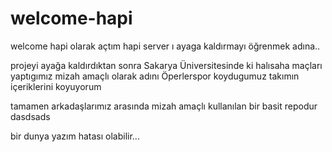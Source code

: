 # welcome-hapi

welcome hapi olarak açtım hapi server ı ayaga kaldırmayı öğrenmek adına..


projeyi ayağa kaldırdıktan sonra Sakarya Üniversitesinde ki halısaha maçları yaptıgımız mizah amaçlı 
olarak adını Öperlerspor koydugumuz takımın içeriklerini koyuyorum 

tamamen arkadaşlarımız arasında mizah amaçlı kullanılan bir basit repodur dasdsads

bir dunya yazım hatası olabilir... 
